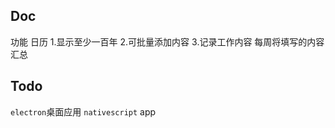 Doc
---------------------------------
功能
日历
1.显示至少一百年
2.可批量添加内容
3.记录工作内容
每周将填写的内容汇总

Todo
---------------------------------
`electron`桌面应用
`nativescript` app

